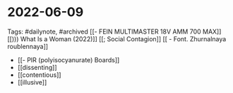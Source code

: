 # 2022-06-09
Tags: #dailynote, #archived 
[[- FEIN MULTIMASTER 18V AMM 700 MAX]]
[[))) What Is a Woman (2022)]]
[[; Social Contagion]]
[[ - Font. Zhurnalnaya roublennaya]]
- [[- PIR (polyisocyanurate) Boards]]
- [[dissenting]]
- [[contentious]]
- [[illusive]]
